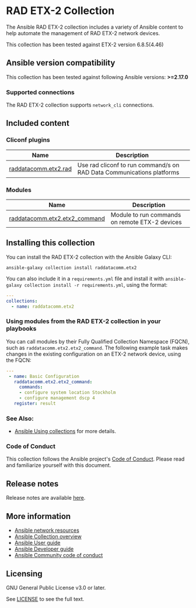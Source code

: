 # RAD ETX-2 Collection

The Ansible RAD ETX-2 collection includes a variety of Ansible content to help automate the management of RAD ETX-2 network devices.

This collection has been tested against ETX-2 version 6.8.5(4.46)

<!--start requires_ansible-->
## Ansible version compatibility

This collection has been tested against following Ansible versions: **>=2.17.0**

<!--end requires_ansible-->

### Supported connections

The RAD ETX-2 collection supports ``network_cli`` connections.

## Included content
<!--start collection content-->
### Cliconf plugins
Name | Description
--- | ---
[raddatacomm.etx2.rad](https://github.com/raddatacomm/ansible_etx2/blob/main/docs/raddatacomm.etx2.rad_cliconf.rst)|Use rad cliconf to run command/s on RAD Data Communications platforms

### Modules
Name | Description
--- | ---
[raddatacomm.etx2.etx2_command](https://github.com/raddatacomm/ansible_etx2/blob/main/docs/raddatacomm.etx2.etx2_command_module.rst)|Module to run commands on remote ETX-2 devices

<!--end collection content-->


## Installing this collection

You can install the RAD ETX-2 collection with the Ansible Galaxy CLI:

    ansible-galaxy collection install raddatacomm.etx2

You can also include it in a `requirements.yml` file and install it with `ansible-galaxy collection install -r requirements.yml`, using the format:

```yaml
---
collections:
  - name: raddatacomm.etx2
```

### Using modules from the RAD ETX-2 collection in your playbooks

You can call modules by their Fully Qualified Collection Namespace (FQCN), such as `raddatacomm.etx2.etx2_command`.
The following example task makes changes in the existing configuration on an ETX-2 network device, using the FQCN:

```yaml
---
 - name: Basic Configuration
   raddatacomm.etx2.etx2_command:
     commands:
     - configure system location Stockholm
     - configure management dscp 4
   register: result


```

### See Also:

* [Ansible Using collections](https://docs.ansible.com/ansible/latest/user_guide/collections_using.html) for more details.

### Code of Conduct
This collection follows the Ansible project's
[Code of Conduct](https://docs.ansible.com/ansible/devel/community/code_of_conduct.html).
Please read and familiarize yourself with this document.

## Release notes

Release notes are available [here](https://github.com/ansible-collections/rad.etx2/blob/main/CHANGELOG.rst).

## More information

- [Ansible network resources](https://docs.ansible.com/ansible/latest/network/getting_started/network_resources.html)
- [Ansible Collection overview](https://github.com/ansible-collections/overview)
- [Ansible User guide](https://docs.ansible.com/ansible/latest/user_guide/index.html)
- [Ansible Developer guide](https://docs.ansible.com/ansible/latest/dev_guide/index.html)
- [Ansible Community code of conduct](https://docs.ansible.com/ansible/latest/community/code_of_conduct.html)

## Licensing

GNU General Public License v3.0 or later.

See [LICENSE](https://www.gnu.org/licenses/gpl-3.0.txt) to see the full text.

